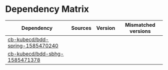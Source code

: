 # Dependency Matrix

Dependency | Sources | Version | Mismatched versions
---------- | ------- | ------- | -------------------
[cb-kubecd/bdd-spring-1585470240](https://github.com/cb-kubecd/bdd-spring-1585470240.git) |  | []() | 
[cb-kubecd/bdd-sbhg-1585471378](https://github.com/cb-kubecd/bdd-sbhg-1585471378.git) |  | []() | 
